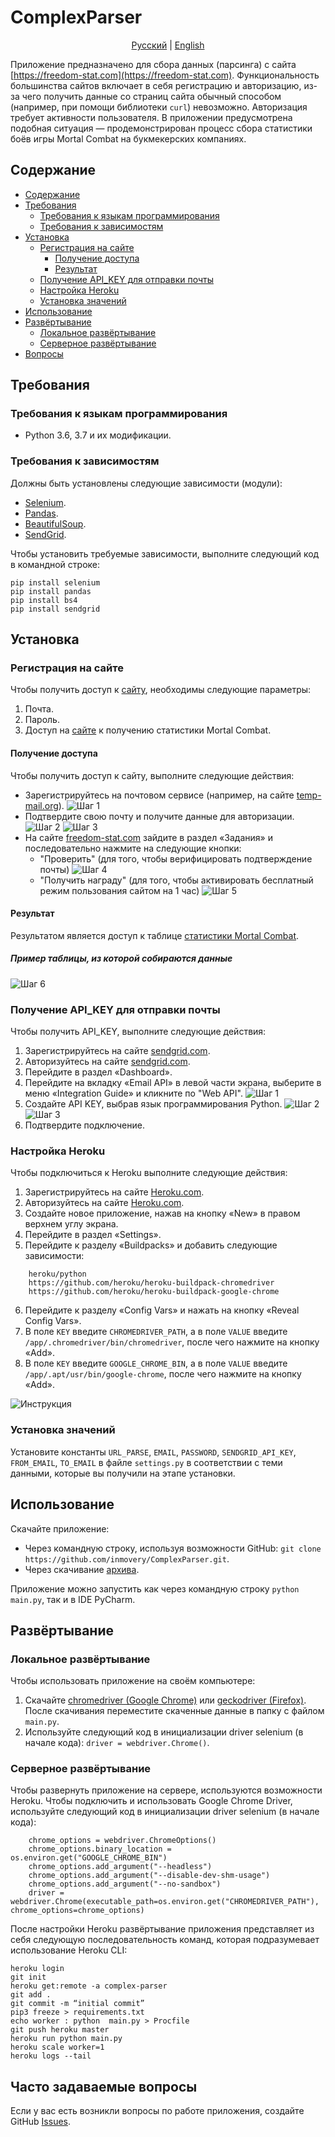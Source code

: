 # ComplexParser

<p align="center">
  <a href="https://github.com/inmovery/ComplexParser/tree/master#ComplexParser">Русский</a> |
  <a href="https://github.com/inmovery/ComplexParser/tree/master/lang/english#ComplexParser">English</a>
</p>

Приложение предназначено для сбора данных (парсинга) с сайта [https://freedom-stat.com](https://freedom-stat.com). 
Функциональность большинства сайтов включает в себя регистрацию и авторизацию, из-за чего получить данные со страниц сайта обычный способом (например, при помощи библиотеки `curl`) невозможно. Авторизация требует активности пользователя.
В приложении предусмотрена подобная ситуация — продемонстрирован процесс сбора статистики боёв игры Mortal Combat на букмекерских компаниях.

## Содержание

- [Содержание](#содержание)
- [Требования](#требования)
  - [Требования к языкам программирования](#требования-к-языкам-программирования)
  - [Требования к зависимостям](#требования-к-зависимостям)
- [Установка](#установка)
  - [Регистрация на сайте](#регистрация-на-сайте)
    - [Получение доступа](#получение-доступа)
    - [Результат](#результат)
  - [Получение API_KEY для отправки почты](#получение-api_key-для-отправки-почты)
  - [Настройка Heroku](#настройка-heroku) 
  - [Установка значений](#установка-значений)
- [Использование](#использование)
- [Развёртывание](#развёртывание)
  - [Локальное развёртывание](#локальное-развёртывание)
  - [Серверное развёртывание](#серверное-развёртывание)
- [Вопросы](#вопросы)

## Требования

### Требования к языкам программирования
- Python 3.6, 3.7 и их модификации.

### Требования к зависимостям
Должны быть установлены следующие зависимости (модули):
- [Selenium](https://pypi.org/project/selenium/).
- [Pandas](https://pypi.org/project/pandas/).
- [BeautifulSoup](https://pypi.org/project/beautifulsoup4/).
- [SendGrid](https://pypi.org/project/sendgrid/).

Чтобы установить требуемые зависимости, выполните следующий код в командной строке:
```
pip install selenium
pip install pandas
pip install bs4
pip install sendgrid
```

## Установка

### Регистрация на сайте
Чтобы получить доступ к [сайту](https://freedom-stat.com), необходимы следующие параметры:
1. Почта.
2. Пароль.
3. Доступ на [сайте](https://freedom-stat.com) к получению статистики Mortal Combat.

#### Получение доступа
Чтобы получить доступ к сайту, выполните следующие действия:
- Зарегистрируйтесь на почтовом сервисе (например, на сайте [temp-mail.org](https://temp-mail.org)).
![Шаг 1](https://github.com/inmovery/ComplexParser/blob/master/images/1.png?raw=true)
- Подтвердите свою почту и получите данные для авторизации.
![Шаг 2](https://github.com/inmovery/ComplexParser/blob/master/images/2.png?raw=true)
![Шаг 3](https://github.com/inmovery/ComplexParser/blob/master/images/3.png?raw=true)
- На сайте [freedom-stat.com](https://freedom-stat.com) зайдите в раздел «Задания» и последовательно нажмите на следующие кнопки:
  - "Проверить" (для того, чтобы верифицировать подтверждение почты)
  ![Шаг 4](https://github.com/inmovery/ComplexParser/blob/master/images/4.png?raw=true)
  - "Получить награду" (для того, чтобы активировать бесплатный режим пользования сайтом на 1 час)
  ![Шаг 5](https://github.com/inmovery/ComplexParser/blob/master/images/5.png?raw=true)

#### Результат 
Результатом является доступ к таблице [статистики Mortal Combat](https://freedom-stat.com/stats/mk).
##### Пример таблицы, из которой собираются данные
![Шаг 6](https://github.com/inmovery/ComplexParser/blob/master/images/6.png?raw=true)

### Получение API_KEY для отправки почты
Чтобы получить API_KEY, выполните следующие действия:
1. Зарегистрируйтесь на сайте [sendgrid.com](https://sendgrid.com).
2. Авторизуйтесь на сайте [sendgrid.com](https://sendgrid.com).
3. Перейдите в раздел «Dashboard».
4. Перейдите на вкладку «Email API» в левой части экрана, выберите в меню «Integration Guide» и кликните по "Web API".
![Шаг 1](https://github.com/inmovery/ComplexParser/blob/master/images/8.png?raw=true)
5. Создайте API KEY, выбрав язык программирования Python.
![Шаг 2](https://github.com/inmovery/ComplexParser/blob/master/images/9.png?raw=true)
![Шаг 3](https://github.com/inmovery/ComplexParser/blob/master/images/10.png?raw=true)
6. Подтвердите подключение.

### Настройка Heroku

Чтобы подключиться к Heroku выполните следующие действия:
1. Зарегистрируйтесь на сайте [Heroku.com](https://heroku.com).
2. Авторизуйтесь на сайте [Heroku.com](https://heroku.com).
3. Создайте новое приложение, нажав на кнопку «New» в правом верхнем углу экрана.
4. Перейдите в раздел «Settings».
5. Перейдите к разделу «Buildpacks» и добавить следующие зависимости:
```
    heroku/python
    https://github.com/heroku/heroku-buildpack-chromedriver
    https://github.com/heroku/heroku-buildpack-google-chrome
```
6. Перейдите к разделу «Config Vars» и нажать на кнопку «Reveal Config Vars».
7. В поле `KEY` введите `CHROMEDRIVER_PATH`, а в поле `VALUE` введите `/app/.chromedriver/bin/chromedriver`, после чего нажмите на кнопку «Add».
8. В поле `KEY` введите `GOOGLE_CHROME_BIN`, а в поле `VALUE` введите `/app/.apt/usr/bin/google-chrome`, после чего нажмите на кнопку «Add».

![Инструкция](https://github.com/inmovery/ComplexParser/blob/master/images/7.png?raw=true)


### Установка значений
Установите константы `URL_PARSE`, `EMAIL`, `PASSWORD`, `SENDGRID_API_KEY`, `FROM_EMAIL`, `TO_EMAIL` в файле `settings.py` в соответствии с теми данными, которые вы получили на этапе установки.

## Использование
Скачайте приложение:
- Через командную строку, используя возможности GitHub: `git clone https://github.com/inmovery/ComplexParser.git`.
- Через скачивание [архива](https://github.com/inmovery/ComplexParser/archive/master.zip).

Приложение можно запустить как через командную строку `python main.py`, так и в IDE PyCharm.

## Развёртывание

### Локальное развёртывание
Чтобы использовать приложение на своём компьютере:
1. Скачайте [chromedriver (Google Chrome)](https://chromedriver.chromium.org/downloads) или [geckodriver (Firefox)](https://github.com/mozilla/geckodriver/releases). После скачивания переместите скаченные данные в папку с файлом `main.py`.
2. Используйте следующий код в инициализации driver selenium (в начале кода):
    `driver = webdriver.Chrome()`.

### Серверное развёртывание
Чтобы развернуть приложение на сервере, используются возможности Heroku. Чтобы подключить и использовать Google Chrome Driver, используйте следующий код в инициализации driver selenium (в начале кода):
```
    chrome_options = webdriver.ChromeOptions()
    chrome_options.binary_location = os.environ.get("GOOGLE_CHROME_BIN")
    chrome_options.add_argument("--headless")
    chrome_options.add_argument("--disable-dev-shm-usage")
    chrome_options.add_argument("--no-sandbox")
    driver = webdriver.Chrome(executable_path=os.environ.get("CHROMEDRIVER_PATH"), chrome_options=chrome_options)
```

После настройки Heroku развёртывание приложения представляет из себя следующую последовательность команд, которая подразумевает использование Heroku CLI:
```
heroku login
git init
heroku get:remote -a complex-parser
git add .
git commit -m “initial commit”
pip3 freeze > requirements.txt
echo worker : python  main.py > Procfile
git push heroku master
heroku run python main.py
heroku scale worker=1
heroku logs --tail
```

## Часто задаваемые вопросы

Если у вас есть возникли вопросы по работе приложения, создайте GitHub [Issues](https://github.com/inmovery/ComplexParser/issues).
